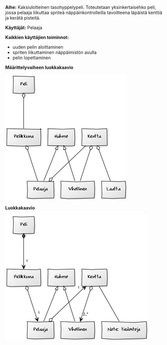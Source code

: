 **Aihe:**
Kaksiulotteinen tasohyppelypeli. Toteutetaan yksinkertaisehko peli, jossa pelaaja liikuttaa spriteä näppäinkontrolleilla tavoitteena läpäistä kenttiä ja kerätä pisteitä.

**Käyttäjät:**
Pelaaja

**Kaikkien käyttäjien toiminnot:**
* uuden pelin aloittaminen
* spriten liikuttaminen näppäimistön avulla
* pelin lopettaminen

**Määrittelyvaiheen luokkakaavio**

![Alt text][id1]

[id1]: https://github.com/enorvio/Tasohyppelypeli/blob/master/dokumentaatio/luokkakaavio_1.png  

**Luokkakaavio**

![Alt text][id2]

[id2]: https://github.com/enorvio/Tasohyppelypeli/blob/master/dokumentaatio/luokkakaavio_2.png  
